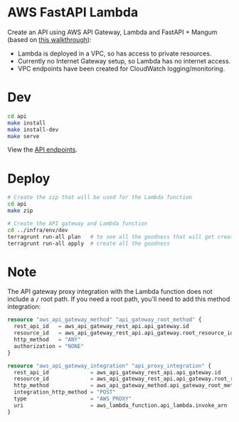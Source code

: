# AWS FastAPI Lambda
Create an API using AWS API Gateway, Lambda and FastAPI + Mangum (based on [this walkthrough](https://towardsdatascience.com/fastapi-aws-robust-api-part-1-f67ae47390f9)):

* Lambda is deployed in a VPC, so has access to private resources.
* Currently no Internet Gateway setup, so Lambda has no internet access.
* VPC endpoints have been created for CloudWatch logging/monitoring.

# Dev
```sh
cd api
make install
make install-dev
make serve
```
View the [API endpoints](http://localhost:8000/docs).

# Deploy
```sh
# Create the zip that will be used for the Lambda function
cd api
make zip

# Create the API gateway and Lambda function
cd ../infra/env/dev
terragrunt run-all plan   # to see all the goodness that will get created
terragrunt run-all apply  # create all the goodness
```

# Note
The API gateway proxy integration with the Lambda function does not include a `/` root path.  If you need a root path, you'll need to add this method integration:
```terraform
resource "aws_api_gateway_method" "api_gateway_root_method" {
  rest_api_id   = aws_api_gateway_rest_api.api_gateway.id
  resource_id   = aws_api_gateway_rest_api.api_gateway.root_resource_id
  http_method   = "ANY"
  authorization = "NONE"
}

resource "aws_api_gateway_integration" "api_proxy_integration" {
  rest_api_id             = aws_api_gateway_rest_api.api_gateway.id
  resource_id             = aws_api_gateway_rest_api.api_gateway.root_resource_id
  http_method             = aws_api_gateway_method.api_gateway_root_method.http_method
  integration_http_method = "POST"
  type                    = "AWS_PROXY"
  uri                     = aws_lambda_function.api_lambda.invoke_arn
}
```

